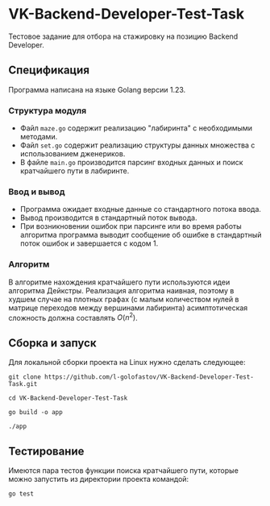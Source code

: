 # VK-Backend-Developer-Test-Task
Тестовое задание для отбора на стажировку на позицию Backend Developer.

## Спецификация
Программа написана на языке Golang версии 1.23.
### Структура модуля
- Файл ```maze.go``` содержит реализацию "лабиринта" с необходимыми методами.
- Файл ```set.go``` содержит реализацию структуры данных множества с использованием дженериков.
- В файле ```main.go``` производится парсинг входных данных и поиск кратчайшего пути в лабиринте.

### Ввод и вывод
- Программа ожидает входные данные со стандартного потока ввода.
- Вывод производится в стандартный поток вывода.
- При возникновении ошибок при парсинге или во время работы алгоритма программа выводит сообщение об ошибке в стандартный поток ошибок и завершается с кодом 1.

### Алгоритм
В алгоритме нахождения кратчайшего пути используются идеи алгоритма Дейкстры.
Реализация алгоритма наивная, поэтому в худшем случае на плотных графах (с малым количеством нулей в матрице переходов между вершинами лабиринта) асимптотическая сложность должна составлять $O(n^2)$.

## Сборка и запуск
Для локальной сборки проекта на Linux нужно сделать следующее:
```
git clone https://github.com/l-golofastov/VK-Backend-Developer-Test-Task.git
```
```
cd VK-Backend-Developer-Test-Task
```
```
go build -o app
```
```
./app
```

## Тестирование
Имеются пара тестов функции поиска кратчайшего пути, которые можно запустить из директории проекта командой:
```
go test
```
